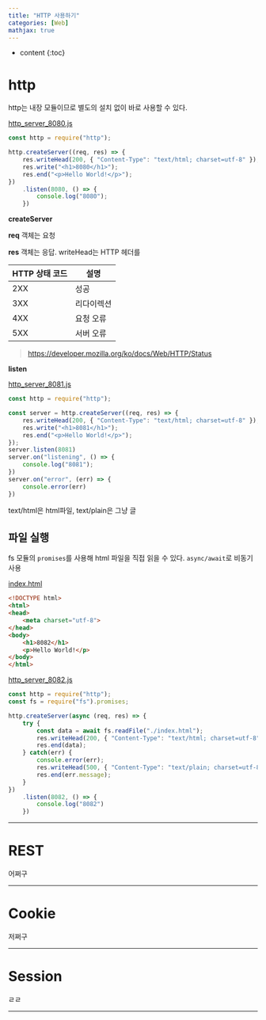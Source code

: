 ```yaml
---
title: "HTTP 사용하기"
categories: [Web]
mathjax: true
---
```


* content
{:toc}
# http

http는 내장 모듈이므로 별도의 설치 없이 바로 사용할 수 있다.

<u>http_server_8080.js</u>

```js
const http = require("http");

http.createServer((req, res) => {
    res.writeHead(200, { "Content-Type": "text/html; charset=utf-8" });
    res.write("<h1>8080</h1>");
    res.end("<p>Hello World!</p>");
})
    .listen(8080, () => {
        console.log("8080");
    })
```

**createServer**

**req** 객체는 요청

**res** 객체는 응답. writeHead는 HTTP 헤더를 

| HTTP 상태 코드 | 설명       |
| -------------- | ---------- |
| 2XX            | 성공       |
| 3XX            | 리다이렉션 |
| 4XX            | 요청 오류  |
| 5XX            | 서버 오류  |

> <https://developer.mozilla.org/ko/docs/Web/HTTP/Status>

**listen**



<u>http_server_8081.js</u>

```js
const http = require("http");

const server = http.createServer((req, res) => {
    res.writeHead(200, { "Content-Type": "text/html; charset=utf-8" });
    res.write("<h1>8081</h1>");
    res.end("<p>Hello World!</p>");
});
server.listen(8081)
server.on("listening", () => {
    console.log("8081");
})
server.on("error", (err) => {
    console.error(err)
})
```

text/html은 html파일, text/plain은 그냥 글

## 파일 실행

fs 모듈의 `promises`를 사용해 html 파일을 직접 읽을 수 있다. `async/await`로 비동기 사용

<u>index.html</u>

```html
<!DOCTYPE html>
<html>
<head>
    <meta charset="utf-8">
</head>
<body>
    <h1>8082</h1>
    <p>Hello World!</p>
</body>
</html>
```

<u>http_server_8082.js</u>

```js
const http = require("http");
const fs = require("fs").promises;

http.createServer(async (req, res) => {
    try {
        const data = await fs.readFile("./index.html");
        res.writeHead(200, { "Content-Type": "text/html; charset=utf-8" });
        res.end(data);
    } catch(err) {
        console.error(err);
        res.writeHead(500, { "Content-Type": "text/plain; charset=utf-8" });
        res.end(err.message);
    }
})
    .listen(8082, () => {
        console.log("8082")
    })
```

---

# REST

어쩌구

---

# Cookie

저쩌구

---

# Session

ㄹㄹ

---

